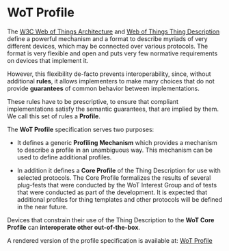 # WoT Profile

The [W3C Web of Things Architecture](https://www.w3.org/TR/wot-architecture/) and 
[Web of Things Thing Description](https://www.w3.org/TR/wot-thing-description/) 
define a powerful mechanism and a format to describe myriads of very
different devices, which may be connected over various protocols. The
format is very flexible and open and puts very few normative
requirements on devices that implement it.

		
However, this flexibility de-facto prevents interoperability, since,
without additional <strong>rules</strong>, it allows implementers to
make many choices that do not provide <strong>guarantees</strong> of
common behavior between implementations.

These rules have to be prescriptive, to ensure that compliant
implementations satisfy the semantic guarantees, that are implied by
them. We call this set of rules a **Profile**.
      
The **WoT Profile** specification serves two purposes:

- It defines a generic **Profiling Mechanism** which
provides a mechanism to describe a profile in an unambiguous way.
This mechanism can be used to define additional profiles.

- In addition it defines a **Core Profile** of the Thing Description 
for use with selected protocols. The <a>Core Profile</a> formalizes
the results of several plug-fests that were conducted by the WoT
Interest Group and of tests that were conducted as part of the
development. It is expected that additional profiles for thing
templates and other protocols will be defined in the near future.

Devices that constrain their use of the Thing Description to the **WoT Core Profile** can **interoperate other out-of-the-box**.

A rendered version of the profile specification is available at: [WoT Profile](https://cdn.statically.io/gh/mlagally/wot-profile/master/index.html?env=dev)
